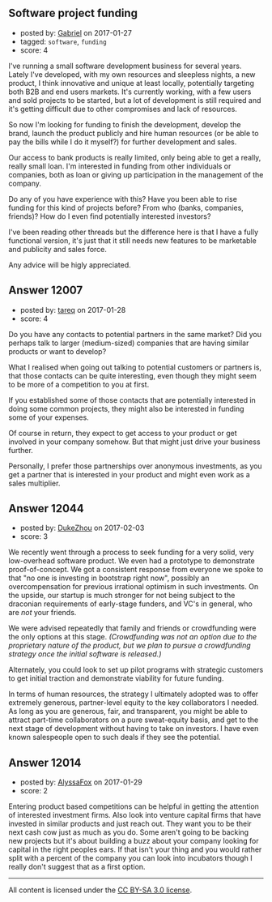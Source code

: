 ## Software project funding

- posted by: [Gabriel](https://stackexchange.com/users/1446990/gabriel) on 2017-01-27
- tagged: `software`, `funding`
- score: 4

I've running a small software development business for several years. Lately I've developed, with my own resources and sleepless nights, a new product, I think innovative and unique at least locally, potentially targeting both B2B and end users markets. It's currently working, with a few users and sold projects to be started, but a lot of development is still required and it's getting difficult due to other compromises and lack of resources.

So now I'm looking for funding to finish the development, develop the brand, launch the product publicly and hire human resources (or be able to pay the bills while I do it myself?) for further development and sales.

Our access to bank products is really limited, only being able to get a really, really small loan. I'm interested in funding from other individuals or companies, both as loan or giving up participation in the management of the company.

Do any of you have experience with this? Have you been able to rise funding for this kind of projects before? From who (banks, companies, friends)? How do I even find potentially interested investors?

I've been reading other threads but the difference here is that I have a fully functional version, it's just that it still needs new features to be marketable and publicity and sales force.

Any advice will be higly appreciated.


## Answer 12007

- posted by: [tareq](https://stackexchange.com/users/3965207/tareq) on 2017-01-28
- score: 4

Do you have any contacts to potential partners in the same market? Did you perhaps talk to larger (medium-sized) companies that are having similar products or want to develop? 

What I realised when going out talking to potential customers or partners is, that those contacts can be quite interesting, even though they might seem to be more of a competition to you at first.

If you established some of those contacts that are potentially interested in doing some common projects, they might also be interested in funding some of your expenses.

Of course in return, they expect to get access to your product or get involved in your company somehow. But that might just drive your business further.

Personally, I prefer those partnerships over anonymous investments, as you get a partner that is interested in your product and might even work as a sales multiplier.


## Answer 12044

- posted by: [DukeZhou](https://stackexchange.com/users/4146639/dukezhou) on 2017-02-03
- score: 3

We recently went through a process to seek funding for a very solid, very low-overhead software product. We even had a prototype to demonstrate proof-of-concept. We got a consistent response from everyone we spoke to that "no one is investing in bootstrap right now", possibly an overcompensation for previous irrational optimism in such investments. On the upside, our startup is much stronger for not being subject to the draconian requirements of early-stage funders, and VC's in general, who are *not* your friends.

We were advised repeatedly that family and friends or crowdfunding were the only options at this stage.  *(Crowdfunding was not an option due to the proprietary nature of the product, but we plan to pursue a crowdfunding strategy once the initial software is released.)* 

Alternately, you could look to set up pilot programs with strategic customers to get initial traction and demonstrate viability for future funding.

In terms of human resources, the strategy I ultimately adopted was to offer extremely generous, partner-level equity to the key collaborators I needed.  As long as you are generous, fair, and transparent, you might be able to attract part-time collaborators on a pure sweat-equity basis, and get to the next stage of development without having to take on investors.  I have even known salespeople open to such deals if they see the potential. 


## Answer 12014

- posted by: [AlyssaFox](https://stackexchange.com/users/10062862/alyssafox) on 2017-01-29
- score: 2

Entering product based competitions can be helpful in getting the attention of interested investment firms. Also look into venture capital firms that have invested in similar products and just reach out. They want you to be their next cash cow just as much as you do. Some aren't going to be backing new projects but it's about building a buzz about your company looking for capital in the right peoples ears. If that isn't your thing and you would rather split with a percent of the company you can look into incubators though I really don't suggest that as a first option.



---

All content is licensed under the [CC BY-SA 3.0 license](https://creativecommons.org/licenses/by-sa/3.0/).
